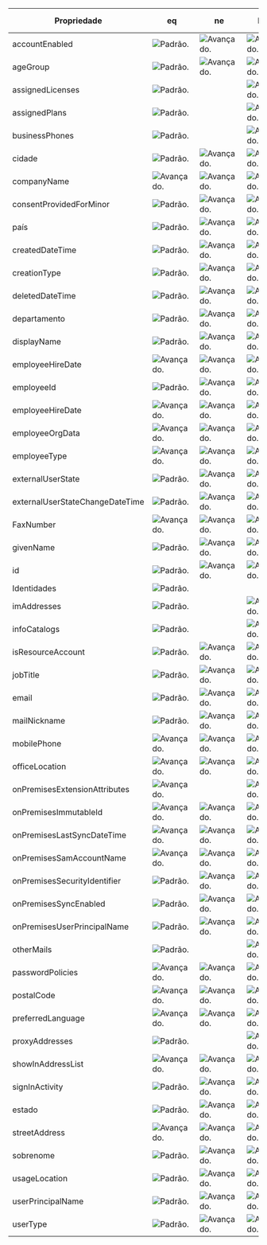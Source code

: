 | Propriedade                        | eq                   | ne                | NÃO               | ge                   | le                   | na                   | startsWith           | valores nulos          |
|---------------------------------|----------------------|-------------------|-------------------|----------------------|----------------------|----------------------|----------------------|----------------------|
| accountEnabled                  | ![Padrão.][default] | ![Avançado.][AQP] | ![Avançado.][AQP] |                      |                      | ![Padrão.][default] |                      |                      |
| ageGroup                        | ![Padrão.][default] | ![Avançado.][AQP] | ![Avançado.][AQP] |                      |                      | ![Padrão.][default] |                      |                      |
| assignedLicenses                | ![Padrão.][default] |                   | ![Avançado.][AQP] |                      |                      |                      |                      |                      |
| assignedPlans                   | ![Padrão.][default] |                   | ![Avançado.][AQP] |                      |                      |                      |                      |                      |
| businessPhones                  | ![Padrão.][default] |                   | ![Avançado.][AQP] |                      |                      |                      |                      |                      |
| cidade                            | ![Padrão.][default] | ![Avançado.][AQP] | ![Avançado.][AQP] | ![Padrão.][default] | ![Padrão.][default] | ![Padrão.][default] | ![Padrão.][default] | ![Avançado.][AQP]    |
| companyName                     | ![Avançado.][AQP]    | ![Avançado.][AQP] | ![Avançado.][AQP] | ![Avançado.][AQP]    | ![Avançado.][AQP]    | ![Avançado.][AQP]    | ![Avançado.][AQP]    | ![Avançado.][AQP]    |
| consentProvidedForMinor         | ![Padrão.][default] | ![Avançado.][AQP] | ![Avançado.][AQP] |                      |                      | ![Padrão.][default] |                      |                      |
| país                         | ![Padrão.][default] | ![Avançado.][AQP] | ![Avançado.][AQP] | ![Padrão.][default] | ![Padrão.][default] | ![Padrão.][default] | ![Padrão.][default] | ![Avançado.][AQP]    |
| createdDateTime                 | ![Padrão.][default] | ![Avançado.][AQP] | ![Avançado.][AQP] | ![Padrão.][default] | ![Padrão.][default] | ![Avançado.][AQP]    |                      |                      |
| creationType                    | ![Padrão.][default] | ![Avançado.][AQP] | ![Avançado.][AQP] |                      |                      | ![Padrão.][default] |                      |                      |
| deletedDateTime                 | ![Padrão.][default] | ![Avançado.][AQP] | ![Avançado.][AQP] | ![Padrão.][default] | ![Padrão.][default] | ![Avançado.][AQP]    |                      |                      |
| departamento                      | ![Padrão.][default] | ![Avançado.][AQP] | ![Avançado.][AQP] | ![Padrão.][default] | ![Padrão.][default] | ![Padrão.][default] | ![Padrão.][default] | ![Avançado.][AQP]    |
| displayName                     | ![Padrão.][default] | ![Avançado.][AQP] | ![Avançado.][AQP] | ![Padrão.][default] | ![Padrão.][default] | ![Padrão.][default] | ![Padrão.][default] | ![Avançado.][AQP]    |
| employeeHireDate                | ![Avançado.][AQP]    | ![Avançado.][AQP] | ![Avançado.][AQP] | ![Avançado.][AQP]    | ![Avançado.][AQP]    | ![Avançado.][AQP]    |                      |                      |
| employeeId                      | ![Padrão.][default] | ![Avançado.][AQP] | ![Avançado.][AQP] | ![Padrão.][default] | ![Padrão.][default] |                      | ![Padrão.][default] | ![Padrão.][default] |
| employeeHireDate                | ![Avançado.][AQP]    | ![Avançado.][AQP] | ![Avançado.][AQP] | ![Avançado.][AQP]    | ![Avançado.][AQP]    | ![Avançado.][AQP]    |                      |                      |
| employeeOrgData                 | ![Avançado.][AQP]    | ![Avançado.][AQP] | ![Avançado.][AQP] | ![Avançado.][AQP]    | ![Avançado.][AQP]    | ![Avançado.][AQP]    |                      |                      |
| employeeType                    | ![Avançado.][AQP]    | ![Avançado.][AQP] | ![Avançado.][AQP] | ![Avançado.][AQP]    | ![Avançado.][AQP]    | ![Avançado.][AQP]    | ![Avançado.][AQP]    |                      |
| externalUserState               | ![Padrão.][default] | ![Avançado.][AQP] | ![Avançado.][AQP] |                      |                      | ![Padrão.][default] |                      |                      |
| externalUserStateChangeDateTime | ![Padrão.][default] | ![Avançado.][AQP] | ![Avançado.][AQP] |                      |                      | ![Padrão.][default] |                      |                      |
| FaxNumber                       | ![Avançado.][AQP]    | ![Avançado.][AQP] | ![Avançado.][AQP] | ![Avançado.][AQP]    | ![Avançado.][AQP]    | ![Avançado.][AQP]    | ![Avançado.][AQP]    | ![Avançado.][AQP]    |
| givenName                       | ![Padrão.][default] | ![Avançado.][AQP] | ![Avançado.][AQP] | ![Padrão.][default] | ![Padrão.][default] | ![Padrão.][default] | ![Padrão.][default] | ![Avançado.][AQP]    |
| id                              | ![Padrão.][default] | ![Avançado.][AQP] | ![Avançado.][AQP] |                      |                      |                      |                      |                      |
| Identidades                      | ![Padrão.][default] |                   |                   |                      |                      |                      |                      |                      |
| imAddresses                     | ![Padrão.][default] |                   | ![Avançado.][AQP] | ![Padrão.][default] | ![Padrão.][default] |                      | ![Padrão.][default] |                      |
| infoCatalogs                    | ![Padrão.][default] |                   | ![Avançado.][AQP] | ![Padrão.][default] | ![Padrão.][default] |                      | ![Padrão.][default] |                      |
| isResourceAccount               | ![Padrão.][default] | ![Avançado.][AQP] | ![Avançado.][AQP] |                      |                      |                      |                      |                      |
| jobTitle                        | ![Padrão.][default] | ![Avançado.][AQP] | ![Avançado.][AQP] | ![Padrão.][default] | ![Padrão.][default] | ![Padrão.][default] | ![Padrão.][default] | ![Avançado.][AQP]    |
| email                            | ![Padrão.][default] | ![Avançado.][AQP] | ![Avançado.][AQP] | ![Padrão.][default] | ![Padrão.][default] | ![Padrão.][default] | ![Padrão.][default] |                      |
| mailNickname                    | ![Padrão.][default] | ![Avançado.][AQP] | ![Avançado.][AQP] | ![Padrão.][default] | ![Padrão.][default] | ![Padrão.][default] | ![Padrão.][default] | ![Avançado.][AQP]    |
| mobilePhone                     | ![Avançado.][AQP]    | ![Avançado.][AQP] | ![Avançado.][AQP] | ![Avançado.][AQP]    | ![Avançado.][AQP]    | ![Avançado.][AQP]    | ![Avançado.][AQP]    | ![Avançado.][AQP]    |
| officeLocation                  | ![Avançado.][AQP]    | ![Avançado.][AQP] | ![Avançado.][AQP] | ![Avançado.][AQP]    | ![Avançado.][AQP]    | ![Avançado.][AQP]    | ![Avançado.][AQP]    | ![Avançado.][AQP]    |
| onPremisesExtensionAttributes   | ![Avançado.][AQP]    |                   | ![Avançado.][AQP] | ![Avançado.][AQP]    | ![Avançado.][AQP]    | ![Avançado.][AQP]    |                      |                      |
| onPremisesImmutableId           | ![Avançado.][AQP]    | ![Avançado.][AQP] | ![Avançado.][AQP] | ![Avançado.][AQP]    | ![Avançado.][AQP]    | ![Avançado.][AQP]    |                      |                      |
| onPremisesLastSyncDateTime      | ![Avançado.][AQP]    | ![Avançado.][AQP] | ![Avançado.][AQP] | ![Avançado.][AQP]    | ![Avançado.][AQP]    | ![Avançado.][AQP]    |                      |                      |
| onPremisesSamAccountName        | ![Avançado.][AQP]    | ![Avançado.][AQP] | ![Avançado.][AQP] | ![Avançado.][AQP]    | ![Avançado.][AQP]    | ![Avançado.][AQP]    | ![Avançado.][AQP]    |                      |
| onPremisesSecurityIdentifier    | ![Padrão.][default] | ![Avançado.][AQP] | ![Avançado.][AQP] |                      |                      | ![Padrão.][default] |                      | ![Avançado.][AQP]    |
| onPremisesSyncEnabled           | ![Padrão.][default] | ![Avançado.][AQP] | ![Avançado.][AQP] |                      |                      | ![Padrão.][default] |                      |                      |
| onPremisesUserPrincipalName     | ![Padrão.][default] | ![Avançado.][AQP] | ![Avançado.][AQP] | ![Padrão.][default] | ![Padrão.][default] | ![Padrão.][default] | ![Padrão.][default] |                      |
| otherMails                      | ![Padrão.][default] |                   | ![Avançado.][AQP] | ![Padrão.][default] | ![Padrão.][default] | ![Padrão.][default] | ![Padrão.][default] |                      |
| passwordPolicies                | ![Avançado.][AQP]    | ![Avançado.][AQP] | ![Avançado.][AQP] |                      |                      |                      |                      | ![Avançado.][AQP]    |
| postalCode                      | ![Avançado.][AQP]    | ![Avançado.][AQP] | ![Avançado.][AQP] | ![Avançado.][AQP]    | ![Avançado.][AQP]    | ![Avançado.][AQP]    | ![Avançado.][AQP]    | ![Avançado.][AQP]    |
| preferredLanguage               | ![Avançado.][AQP]    | ![Avançado.][AQP] | ![Avançado.][AQP] | ![Avançado.][AQP]    | ![Avançado.][AQP]    | ![Avançado.][AQP]    | ![Avançado.][AQP]    | ![Avançado.][AQP]    |
| proxyAddresses                  | ![Padrão.][default] |                   | ![Avançado.][AQP] | ![Padrão.][default] | ![Padrão.][default] |                      | ![Padrão.][default] | ![Avançado.][AQP]    |
| showInAddressList               | ![Avançado.][AQP]    | ![Avançado.][AQP] | ![Avançado.][AQP] |                      |                      | ![Avançado.][AQP]    |                      |                      |
| signInActivity                  | ![Padrão.][default] | ![Avançado.][AQP] | ![Avançado.][AQP] | ![Padrão.][default] | ![Padrão.][default] |                      |                      |                      |
| estado                           | ![Padrão.][default] | ![Avançado.][AQP] | ![Avançado.][AQP] | ![Padrão.][default] | ![Padrão.][default] | ![Padrão.][default] | ![Padrão.][default] | ![Avançado.][AQP]    |
| streetAddress                   | ![Avançado.][AQP]    | ![Avançado.][AQP] | ![Avançado.][AQP] | ![Avançado.][AQP]    | ![Avançado.][AQP]    | ![Avançado.][AQP]    | ![Avançado.][AQP]    | ![Avançado.][AQP]    |
| sobrenome                         | ![Padrão.][default] | ![Avançado.][AQP] | ![Avançado.][AQP] | ![Padrão.][default] | ![Padrão.][default] | ![Padrão.][default] | ![Padrão.][default] | ![Avançado.][AQP]    |
| usageLocation                   | ![Padrão.][default] | ![Avançado.][AQP] | ![Avançado.][AQP] | ![Padrão.][default] | ![Padrão.][default] | ![Padrão.][default] | ![Padrão.][default] |                      |
| userPrincipalName               | ![Padrão.][default] | ![Avançado.][AQP] | ![Avançado.][AQP] | ![Padrão.][default] | ![Padrão.][default] | ![Padrão.][default] | ![Padrão.][default] |                      |
| userType                        | ![Padrão.][default] | ![Avançado.][AQP] | ![Avançado.][AQP] |                      |                      | ![Padrão.][default] |                      | ![Avançado.][AQP]    |


[AQP]: /graph/images/advanced-query-parameters/advanced.png
[default]: /graph/images/advanced-query-parameters/default.png